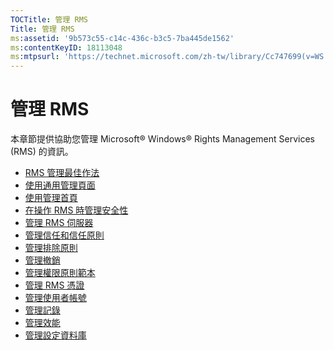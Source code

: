 ```yaml
---
TOCTitle: 管理 RMS
Title: 管理 RMS
ms:assetid: '9b573c55-c14c-436c-b3c5-7ba445de1562'
ms:contentKeyID: 18113048
ms:mtpsurl: 'https://technet.microsoft.com/zh-tw/library/Cc747699(v=WS.10)'
---
```


管理 RMS
========

本章節提供協助您管理 Microsoft® Windows® Rights Management Services (RMS) 的資訊。

-   [RMS 管理最佳作法](https://technet.microsoft.com/385f8112-da00-417f-a2b8-42dc1e06b717)
-   [使用通用管理頁面](https://technet.microsoft.com/57bbf402-2351-4dee-823c-27f4dd32447c)
-   [使用管理首頁](https://technet.microsoft.com/6c155977-bd0e-47d6-ac65-1746cddb505e)
-   [在操作 RMS 時管理安全性](https://technet.microsoft.com/62050812-de4f-4392-8d63-f2f89aa01ed4)
-   [管理 RMS 伺服器](https://technet.microsoft.com/7dcd8edc-5d88-421c-b95a-142202d691f0)
-   [管理信任和信任原則](https://technet.microsoft.com/1c96ee74-fd28-4511-be21-087e2b04c3ee)
-   [管理排除原則](https://technet.microsoft.com/ee31e099-e095-4648-95da-0009fbeb48cb)
-   [管理撤銷](https://technet.microsoft.com/df732a7d-1fb0-4845-87ca-fab4bc5f98a0)
-   [管理權限原則範本](https://technet.microsoft.com/718286dc-3399-4556-96c9-ec3a33d31877)
-   [管理 RMS 憑證](https://technet.microsoft.com/ff11a03c-927a-48a7-a462-ffd2c3f684c2)
-   [管理使用者帳號](https://technet.microsoft.com/a4d90f3d-ba1b-40e0-b5c2-e0065cac962f)
-   [管理記錄](https://technet.microsoft.com/8fccfc57-2135-494e-8e44-f6191bf5e4a0)
-   [管理效能](https://technet.microsoft.com/72ff5946-12c4-410f-81e7-99aeb3ad623c)
-   [管理設定資料庫](https://technet.microsoft.com/21551ca0-d09e-48ee-a9b3-287ed4586db7)